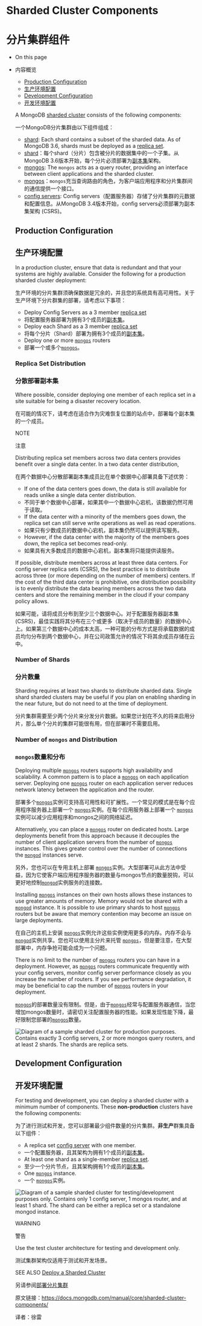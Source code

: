 # Sharded Cluster Components

# 分片集群组件

- On this page

- 内容概览

  - [Production Configuration](https://docs.mongodb.com/v4.2/core/sharded-cluster-components/#production-configuration)
  - [生产环境配置](https://docs.mongodb.com/v4.2/core/sharded-cluster-components/#production-configuration)
  - [Development Configuration](https://docs.mongodb.com/v4.2/core/sharded-cluster-components/#development-configuration)
  - [开发环境配置](https://docs.mongodb.com/v4.2/core/sharded-cluster-components/#development-configuration)
  
  A MongoDB [sharded cluster](https://docs.mongodb.com/v4.2/reference/glossary/#term-sharded-cluster) consists of the following components:
  
  一个MongoDB分片集群由以下组件组成：
  
  - [shard](https://docs.mongodb.com/v4.2/core/sharded-cluster-shards/): Each shard contains a subset of the sharded data. As of MongoDB 3.6, shards must be deployed as a [replica set](https://docs.mongodb.com/v4.2/reference/glossary/#term-replica-set).
  - [shard](https://docs.mongodb.com/v4.2/core/sharded-cluster-shards/)：每个shard（分片）包含被分片的数据集中的一个子集。从MongoDB 3.6版本开始，每个分片必须部署为[副本集](https://docs.mongodb.com/v4.2/reference/glossary/#term-replica-set)架构。 
  - [mongos](https://docs.mongodb.com/v4.2/core/sharded-cluster-query-router/): The `mongos` acts as a query router, providing an interface between client applications and the sharded cluster.
  - [mongos](https://docs.mongodb.com/v4.2/core/sharded-cluster-query-router/)：`mongos`充当查询路由的角色，为客户端应用程序和分片集群间的通信提供一个接口。
  - [config servers](https://docs.mongodb.com/v4.2/core/sharded-cluster-config-servers/): Config servers（配置服务器）存储了分片集群的元数据和配置信息。从MongoDB 3.4版本开始，config servers必须部署为副本集架构 (CSRS)。
  
  
  
  ## Production Configuration
  
  ## 生产环境配置
  
  In a production cluster, ensure that data is redundant and that your systems are highly available. Consider the following for a production sharded cluster deployment:
  
  生产环境的分片集群须确保数据是冗余的，并且您的系统具有高可用性。关于生产环境下分片群集的部署，请考虑以下事项：
  
  - Deploy Config Servers as a 3 member [replica set](https://docs.mongodb.com/v4.2/reference/glossary/#term-replica-set)
  - 将配置服务器部署为拥有3个成员的[副本集](https://docs.mongodb.com/v4.2/reference/glossary/#term-replica-set)。
  - Deploy each Shard as a 3 member [replica set](https://docs.mongodb.com/v4.2/reference/glossary/#term-replica-set)
  - 将每个分片（Shard）部署为拥有3个成员的[副本集](https://docs.mongodb.com/v4.2/reference/glossary/#term-replica-set)。
  - Deploy one or more [`mongos`](https://docs.mongodb.com/v4.2/reference/program/mongos/#bin.mongos) routers
  - 部署一个或多个[`mongos`](https://docs.mongodb.com/v4.2/reference/program/mongos/#bin.mongos)。
  
  ### Replica Set Distribution
  
  ### 分散部署副本集
  
  Where possible, consider deploying one member of each replica set in a site suitable for being a disaster recovery location.
  
  在可能的情况下，请考虑在适合作为灾难恢复位置的站点中，部署每个副本集的一个成员。
  
  NOTE
  
  注意
  
  Distributing replica set members across two data centers provides benefit over a single data center. In a two data center distribution,
  
  在两个数据中心分散部署副本集成员比在单个数据中心部署具备下述优势：
  
  - If one of the data centers goes down, the data is still available for reads unlike a single data center distribution.
  - 不同于单个数据中心部署，如果其中一个数据中心宕机，该数据仍然可用于读取。
  - If the data center with a minority of the members goes down, the replica set can still serve write operations as well as read operations.
  - 如果只有少数成员的数据中心宕机，副本集仍然可以提供读写服务。
  - However, if the data center with the majority of the members goes down, the replica set becomes read-only.
  - 如果具有大多数成员的数据中心宕机，副本集将只能提供读服务。
  
  If possible, distribute members across at least three data centers. For config server replica sets (CSRS), the best practice is to distribute across three (or more depending on the number of members) centers. If the cost of the third data center is prohibitive, one distribution possibility is to evenly distribute the data bearing members across the two data centers and store the remaining member in the cloud if your company policy allows.
  
  如果可能，请将成员分布到至少三个数据中心。对于配置服务器副本集(CSRS)，最佳实践将其分布在三个或更多（取决于成员的数量）的数据中心上。如果第三个数据中心的成本太高，一种可能的分布方式是将承载数据的成员均匀分布到两个数据中心，并在公司政策允许的情况下将其余成员存储在云中。
  
  ### Number of Shards
  
  ### 分片数量
  
  Sharding requires at least two shards to distribute sharded data. Single shard sharded clusters may be useful if you plan on enabling sharding in the near future, but do not need to at the time of deployment.
  
  分片集群需要至少两个分片来分发分片数据。如果您计划在不久的将来启用分片，那么单个分片的集群可能很有用，但在部署时不需要启用。
  
  ### Number of `mongos` and Distribution
  
  ### `mongos`数量和分布
  
  Deploying multiple [`mongos`](https://docs.mongodb.com/v4.2/reference/program/mongos/#bin.mongos) routers supports high availability and scalability. A common pattern is to place a [`mongos`](https://docs.mongodb.com/v4.2/reference/program/mongos/#bin.mongos) on each application server. Deploying one [`mongos`](https://docs.mongodb.com/v4.2/reference/program/mongos/#bin.mongos) router on each application server reduces network latency between the application and the router.
  
  部署多个[`mongos`](https://docs.mongodb.com/v4.2/reference/program/mongos/#bin.mongos)实例可支持高可用性和可扩展性。一个常见的模式是在每个应用程序服务器上部署一个 [`mongos`](https://docs.mongodb.com/v4.2/reference/program/mongos/#bin.mongos)实例。在每个应用服务器上部署一个 [`mongos`](https://docs.mongodb.com/v4.2/reference/program/mongos/#bin.mongos)实例可以减少应用程序和mongos之间的网络延迟。
  
  Alternatively, you can place a [`mongos`](https://docs.mongodb.com/v4.2/reference/program/mongos/#bin.mongos) router on dedicated hosts. Large deployments benefit from this approach because it decouples the number of client application servers from the number of [`mongos`](https://docs.mongodb.com/v4.2/reference/program/mongos/#bin.mongos) instances. This gives greater control over the number of connections the [`mongod`](https://docs.mongodb.com/v4.2/reference/program/mongod/#bin.mongod) instances serve.
  
  另外，您也可以在专用主机上部署 [`mongos`](https://docs.mongodb.com/v4.2/reference/program/mongos/#bin.mongos)实例。大型部署可从此方法中受益，因为它使客户端应用程序服务器的数量与mongos节点的数量脱钩，可以更好地控制[`mongod`](https://docs.mongodb.com/v4.2/reference/program/mongod/#bin.mongod)实例服务的连接数。
  
  Installing [`mongos`](https://docs.mongodb.com/v4.2/reference/program/mongos/#bin.mongos) instances on their own hosts allows these instances to use greater amounts of memory. Memory would not be shared with a [`mongod`](https://docs.mongodb.com/v4.2/reference/program/mongod/#bin.mongod) instance. It is possible to use primary shards to host [`mongos`](https://docs.mongodb.com/v4.2/reference/program/mongos/#bin.mongos) routers but be aware that memory contention may become an issue on large deployments.
  
  在自己的主机上安装 [`mongos`](https://docs.mongodb.com/v4.2/reference/program/mongos/#bin.mongos)实例允许这些实例使用更多的内存。内存不会与[`mongod`](https://docs.mongodb.com/v4.2/reference/program/mongod/#bin.mongod)实例共享。您也可以使用主分片来托管 [`mongos`](https://docs.mongodb.com/v4.2/reference/program/mongos/#bin.mongos)，但是要注意，在大型部署中，内存争抢可能会成为一个问题。
  
  There is no limit to the number of [`mongos`](https://docs.mongodb.com/v4.2/reference/program/mongos/#bin.mongos) routers you can have in a deployment. However, as [`mongos`](https://docs.mongodb.com/v4.2/reference/program/mongos/#bin.mongos) routers communicate frequently with your config servers, monitor config server performance closely as you increase the number of routers. If you see performance degradation, it may be beneficial to cap the number of [`mongos`](https://docs.mongodb.com/v4.2/reference/program/mongos/#bin.mongos) routers in your deployment.
  
  [`mongos`](https://docs.mongodb.com/v4.2/reference/program/mongos/#bin.mongos)的部署数量没有限制。但是，由于[`mongos`](https://docs.mongodb.com/v4.2/reference/program/mongos/#bin.mongos)经常与配置服务器通信，当您增加mongos数量时，请密切关注配置服务器的性能。如果发现性能下降，最好限制您部署的[`mongos`](https://docs.mongodb.com/v4.2/reference/program/mongos/#bin.mongos)数量。
  
  ![Diagram of a sample sharded cluster for production purposes.  Contains exactly 3 config servers, 2 or more ``mongos`` query routers, and at least 2 shards. The shards are replica sets.](https://docs.mongodb.com/v4.2/_images/sharded-cluster-production-architecture.bakedsvg.svg)
  
  ## Development Configuration
  
  ## 开发环境配置
  
  For testing and development, you can deploy a sharded cluster with a minimum number of components. These **non-production** clusters have the following components:
  
  为了进行测试和开发，您可以部署最少组件数量的分片集群。**非生产**群集具备以下组件：
  
  - A replica set [config server](https://docs.mongodb.com/v4.2/core/sharded-cluster-config-servers/#sharding-config-server) with one member.
  - 一个配置服务器，且其架构为拥有1个成员的[副本集](https://docs.mongodb.com/v4.2/reference/glossary/#term-replica-set)。
  - At least one shard as a single-member [replica set](https://docs.mongodb.com/v4.2/reference/glossary/#term-replica-set).
  - 至少一个分片节点，且其架构拥有1个成员的[副本集](https://docs.mongodb.com/v4.2/reference/glossary/#term-replica-set)。
  - One [`mongos`](https://docs.mongodb.com/v4.2/reference/program/mongos/#bin.mongos) instance.
  - 一个 [`mongos`](https://docs.mongodb.com/v4.2/reference/program/mongos/#bin.mongos)实例。
  
  ![Diagram of a sample sharded cluster for testing/development purposes only.  Contains only 1 config server, 1 ``mongos`` router, and at least 1 shard. The shard can be either a replica set or a standalone ``mongod`` instance.](https://docs.mongodb.com/v4.2/_images/sharded-cluster-test-architecture.bakedsvg.svg)
  
  
  WARNING
  
  警告
  
  Use the test cluster architecture for testing and development only.
  
  测试集群架构仅适用于测试和开发场景。
  
  SEE ALSO [Deploy a Sharded Cluster](https://docs.mongodb.com/v4.2/tutorial/deploy-shard-cluster/)
  
  另请参阅[部署分片集群](https://docs.mongodb.com/v4.2/tutorial/deploy-shard-cluster/)
  
  
  原文链接：https://docs.mongodb.com/manual/core/sharded-cluster-components/
  
  译者：徐雷
  
  
  
